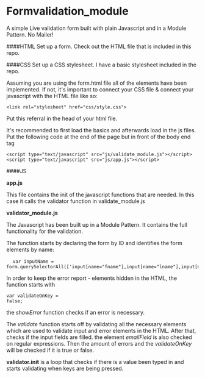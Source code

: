 # Formvalidation_module
A simple Live validation form built with plain Javascript and in a Module Pattern. No Mailer!


####HTML
Set up a form. Check out the HTML file that is included in this repo. 

####CSS
Set up a CSS stylesheet. I have a basic stylesheet included in the repo.

Assuming you are using the form.html file all of the elements have been implemented. If not, it's important to connect your CSS file & connect your javascript with the HTML file like so:


    <link rel="stylesheet" href="css/style.css">


Put this referral in the head of your html file.

It's recommended to first load the basics and afterwards load in the js files. Put the following code at the end of the page but in front of the body end tag

  	<script type="text/javascript" src="js/validate_module.js"></script>
  	<script type="text/javascript" src="js/app.js"></script>

####JS

**app.js**

This file contains the init of the javascript functions that are needed. In this case it calls the validator function in validate_module.js 

**validator_module.js**

The Javascript has been built up in a Module Pattern. It contains the full functionality for the validation.

The function starts by declaring the form by ID and identifies the form elements by name: 

<pre lang="js">
  <code>var inputName = form.querySelectorAll(['input[name="fname"],input[name="lname"],input[name="email"],textarea[name="msg"]']);</code>
</pre>

In order to keep the error report - elements hidden in the HTML, the function starts with <pre lang="js"><code>var validateOnKey = false;</code></pre>

the *showError* function checks if an error is necessary. 

The *validate* function starts off by validating all the necessary elements which are used to validate input and error elements in the HTML. After that, checks if the input fields are filled. the element *emailField* is also checked on regular expressions.
Then the amount of errors and the *validateOnKey* will be checked if it is true or false.

**validator.init** is a loop that checks if there is a value been typed in and starts validating when keys are being pressed.









